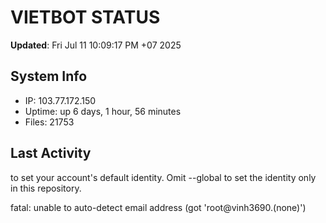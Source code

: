 # VIETBOT STATUS
**Updated**: Fri Jul 11 10:09:17 PM +07 2025

## System Info
- IP: 103.77.172.150
- Uptime: up 6 days, 1 hour, 56 minutes
- Files: 21753

## Last Activity

to set your account's default identity.
Omit --global to set the identity only in this repository.

fatal: unable to auto-detect email address (got 'root@vinh3690.(none)')
